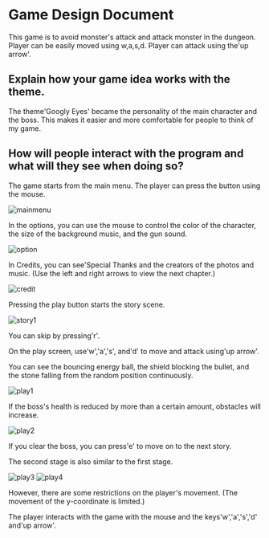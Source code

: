 Game Design Document
====================

This game is to avoid monster's attack and attack monster in the dungeon.
Player can be easily moved using w,a,s,d.
Player can attack using the'up arrow'.

Explain how your game idea works with the theme.
------------------------------------------------
The theme'Googly Eyes' became the personality of the main character and the boss.
This makes it easier and more comfortable for people to think of my game.

How will people interact with the program and what will they see when doing so?
-------------------------------------------------------------------------------
The game starts from the main menu.
The player can press the button using the mouse.

![mainmenu](https://user-images.githubusercontent.com/65064814/86880493-bef78800-c127-11ea-95f5-30e70c4f8c52.PNG)

In the options, you can use the mouse to control the color of the character, the size of the background music, and the gun sound.

![option](https://user-images.githubusercontent.com/65064814/86880497-c028b500-c127-11ea-88a2-4eedd2a7436e.PNG)

In Credits, you can see'Special Thanks and the creators of the photos and music.
(Use the left and right arrows to view the next chapter.)

![credit](https://user-images.githubusercontent.com/65064814/86880499-c0c14b80-c127-11ea-9e4d-fc1a4a8299fb.PNG)

Pressing the play button starts the story scene.

![story1](https://user-images.githubusercontent.com/65064814/86880530-cc147700-c127-11ea-99c3-68462752ccd0.png)

You can skip by pressing'r'.

On the play screen, use'w','a','s', and'd' to move and attack using'up arrow'.

You can see the bouncing energy ball, the shield blocking the bullet, and the stone falling from the random position continuously.

![play1](https://user-images.githubusercontent.com/65064814/86880501-c0c14b80-c127-11ea-8bea-6e43f0700364.PNG)

If the boss's health is reduced by more than a certain amount, obstacles will increase.

![play2](https://user-images.githubusercontent.com/65064814/86880502-c159e200-c127-11ea-8107-7abf3e9c6a4d.PNG)

If you clear the boss, you can press'e' to move on to the next story.

The second stage is also similar to the first stage.

![play3](https://user-images.githubusercontent.com/65064814/86880503-c1f27880-c127-11ea-8238-e3f1d600b246.PNG)
![play4](https://user-images.githubusercontent.com/65064814/86880506-c28b0f00-c127-11ea-977c-6f4ffbd87364.PNG)

However, there are some restrictions on the player's movement.
(The movement of the y-coordinate is limited.)

The player interacts with the game with the mouse and the keys'w','a','s','d' and'up arrow'.
